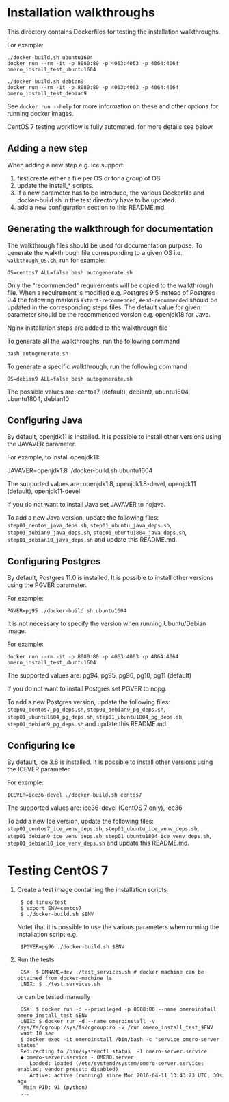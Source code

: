 Installation walkthroughs
=========================

This directory contains Dockerfiles for testing the installation walkthroughs.

For example:

    ./docker-build.sh ubuntu1604
    docker run --rm -it -p 8080:80 -p 4063:4063 -p 4064:4064 omero_install_test_ubuntu1604

    ./docker-build.sh debian9
    docker run --rm -it -p 8080:80 -p 4063:4063 -p 4064:4064 omero_install_test_debian9

See `docker run --help` for more information on these and other options
for running docker images.

CentOS 7 testing workflow is fully automated, for more details see below.


Adding a new step
-----------------

When adding a new step e.g. ice support:
1. first create either a file per OS or for a group of OS.
2. update the install_* scripts.
3. if a new parameter has to be introduce, the various Dockerfile and docker-build.sh in the 
test directory have to be updated.
4. add a new configuration section to this README.md.

Generating the walkthrough for documentation
--------------------------------------------

The walkthrough files should be used for documentation purpose.
To generate the walkthrough file corresponding to a given OS i.e. `walkthough_OS.sh`,
run for example:

    OS=centos7 ALL=false bash autogenerate.sh

Only the "recommended" requirements will be copied to the walkthrough file.
When a requirement is modified e.g. Postgres 9.5 instead of Postgres 9.4
the following markers `#start-recommended`, `#end-recommended` should be updated
in the corresponding steps files.
The default value for given parameter should be the recommended version
e.g. openjdk18 for Java.

Nginx installation steps are added to the walkthrough file

To generate all the walkthroughs, run the following command
    
    bash autogenerate.sh

To generate a specific walkthrough, run the following command

    OS=debian9 ALL=false bash autogenerate.sh

The possible values are:
centos7 (default), debian9, ubuntu1604, ubuntu1804, debian10

Configuring Java
----------------

By default, openjdk11 is installed.
It is possible to install other versions using the JAVAVER parameter.

For example, to install openjdk11:

JAVAVER=openjdk1.8 ./docker-build.sh ubuntu1604

The supported values are: 
openjdk1.8, openjdk1.8-devel, openjdk11 (default), openjdk11-devel

If you do not want to install Java set JAVAVER to nojava.

To add a new Java version, update the following files: 
`step01_centos_java_deps.sh`, `step01_ubuntu_java_deps.sh`,
`step01_debian9_java_deps.sh`, `step01_ubuntu1804_java_deps.sh`,
`step01_debian10_java_deps.sh`
and update this README.md.

Configuring Postgres
--------------------

By default, Postgres 11.0 is installed.
It is possible to install other versions using the PGVER parameter.

For example:
    
    PGVER=pg95 ./docker-build.sh ubuntu1604
    
It is not necessary to specify the version when running Ubuntu/Debian image.

For example:

    docker run --rm -it -p 8080:80 -p 4063:4063 -p 4064:4064 omero_install_test_ubuntu1604


The supported values are: 
pg94, pg95, pg96, pg10, pg11 (default)

If you do not want to install Postgres set PGVER to nopg.

To add a new Postgres version, update the following files: 
`step01_centos7_pg_deps.sh`, `step01_debian9_pg_deps.sh`,
`step01_ubuntu1604_pg_deps.sh`, `step01_ubuntu1804_pg_deps.sh`,
`step01_debian9_pg_deps.sh` and update this README.md.

Configuring Ice
---------------

By default, Ice 3.6 is installed.
It is possible to install other versions using the ICEVER parameter.

For example:

    ICEVER=ice36-devel ./docker-build.sh centos7

The supported values are: 
ice36-devel (CentOS 7 only), ice36

To add a new Ice version, update the following files:
`step01_centos7_ice_venv_deps.sh`, `step01_ubuntu_ice_venv_deps.sh`,
`step01_debian9_ice_venv_deps.sh`, `step01_ubuntu1804_ice_venv_deps.sh`,
`step01_debian10_ice_venv_deps.sh` and update this README.md.


Testing CentOS 7
================

1. Create a test image containing the installation scripts

        $ cd linux/test
        $ export ENV=centos7
        $ ./docker-build.sh $ENV

     Notet that it is possible to use the various parameters when running the installation script e.g.

        $PGVER=pg96 ./docker-build.sh $ENV

2. Run the tests

        OSX: $ DMNAME=dev ./test_services.sh # docker machine can be obtained from docker-machine ls
        UNIX: $ ./test_services.sh

    or can be tested manually

        OSX: $ docker run -d --privileged -p 8888:80 --name omeroinstall omero_install_test_$ENV
        UNIX: $ docker run -d --name omeroinstall -v /sys/fs/cgroup:/sys/fs/cgroup:ro -v /run omero_install_test_$ENV
        wait 10 sec
        $ docker exec -it omeroinstall /bin/bash -c "service omero-server status"
        Redirecting to /bin/systemctl status  -l omero-server.service
        ● omero-server.service - OMERO.server
           Loaded: loaded (/etc/systemd/system/omero-server.service; enabled; vendor preset: disabled)
           Active: active (running) since Mon 2016-04-11 13:43:23 UTC; 30s ago
         Main PID: 91 (python)
        ...
